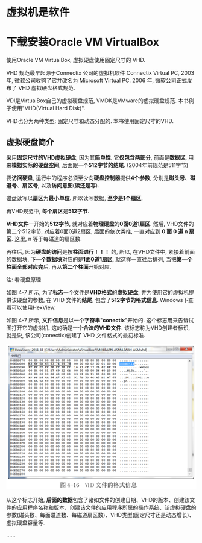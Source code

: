 # 虚拟机是软件

# 下载安装Oracle VM VirtualBox

使用Oracle VM VirtualBox, 虚拟硬盘使用固定尺寸的 VHD. 

VHD 规范最早起源于Connectix 公司的虚拟机软件 Connectix Virtual PC, 2003 年, 微软公司收购了它并改名为 Microsoft Virtual PC. 2006 年, 微软公司正式发布了 VHD 虚拟硬盘格式规范. 

VDI是VirtualBox自己的虚拟硬盘规范, VMDK是VMware的虚拟硬盘规范. 本书例子使用"VHD(Virtual Hard Disk)".

VHD也分为两种类型: 固定尺寸和动态分配的. 本书使用固定尺寸的VHD.

## 虚拟硬盘简介

采用**固定尺寸的VHD虚拟硬盘**, 因为其**简单性**. 它**仅包含两部分**, 前面是**数据区**, 用来**模拟实际的硬盘空间**, 后面跟一个**512字节的结尾**. (2004年前规范是511字节)

要**访问硬盘**, 运行中的程序必须至少向**硬盘控制器**提供**4个参数**, 分别是**磁头号**、**磁道号**、**扇区号**, 以及**访问意图(读还是写**). 

磁盘读写以**扇区**为**最小单位**. 所以读写数据, **至少是1个扇区**. 

再VHD规范中, **每个扇区**是**512字节**. 

**VHD文件**一开始的**512字节**, 就对应着**物理硬盘**的**0面0道1扇区**. 然后, VHD文件的第二个512字节, 对应着0面0道2扇区, 后面的依次类推, 一直对应到 **0 面 0 道 n 扇区**. 这里, n 等于每磁道的扇区数. 

再往后, 因为**硬盘的访问**是按**柱面进行！！！** 的, 所以, 在VHD文件中, 紧接着前面的数据块, **下一个数据块**对应的是**1面0道1扇区**, 就这样一直往后排列, 当把**第一个柱面全部对应完**后, 再从**第二个柱面**开始对应. 

注: 看硬盘原理

如图 4\-7 所示, 为了**标志**一个文件是**VHD格式**的**虚拟硬盘**, 并为使用它的虚拟机提供该硬盘的参数, 在 VHD 文件的**结尾**, 包含了**512字节的格式信息**. Windows下查看可以使用HexView. 

如图 4-7 所示, **文件信息**是以一个**字符串**"**conectix**"开始的. 这个标志用来告诉试图打开它的虚拟机, 这的确是一个**合法的VHD文件**. 该标志称为VHD创建者标识, 就是说, 该公司(conectix)创建了 VHD 文件格式的最初标准. 

![config](images/3.png)

从这个标志开始, **后面的数据**包含了诸如文件的创建日期、VHD的版本、创建该文件的应用程序名称和版本、创建该文件的应用程序所属的操作系统、该虚拟硬盘的参数(磁头数、每面磁道数、每磁道扇区数)、VHD类型(固定尺寸还是动态增长)、虚拟硬盘容量等. 

......